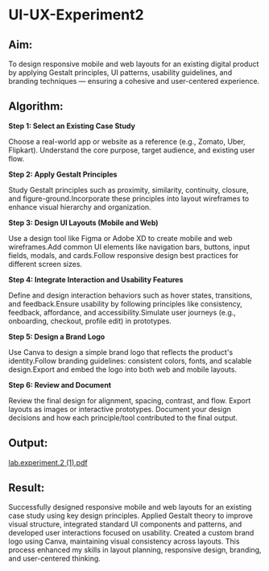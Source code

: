 # UI-UX-Experiment2

## Aim:

To design responsive mobile and web layouts for an existing digital product by applying Gestalt principles, UI patterns, usability guidelines, and branding techniques — ensuring a cohesive and user-centered experience.

## Algorithm:

**Step 1: Select an Existing Case Study**

Choose a real-world app or website as a reference (e.g., Zomato, Uber, Flipkart). Understand the core purpose, target audience, and existing user flow.

**Step 2: Apply Gestalt Principles**

Study Gestalt principles such as proximity, similarity, continuity, closure, and figure-ground.Incorporate these principles into layout wireframes to enhance visual hierarchy and organization.

**Step 3: Design UI Layouts (Mobile and Web)**

Use a design tool like Figma or Adobe XD to create mobile and web wireframes.Add common UI elements like navigation bars, buttons, input fields, modals, and cards.Follow responsive design best practices for different screen sizes.

**Step 4: Integrate Interaction and Usability Features**

Define and design interaction behaviors such as hover states, transitions, and feedback.Ensure usability by following principles like consistency, feedback, affordance, and accessibility.Simulate user journeys (e.g., onboarding, checkout, profile edit) in prototypes.

**Step 5: Design a Brand Logo**

Use Canva to design a simple brand logo that reflects the product's identity.Follow branding guidelines: consistent colors, fonts, and scalable design.Export and embed the logo into both web and mobile layouts.

**Step 6: Review and Document**

Review the final design for alignment, spacing, contrast, and flow. Export layouts as images or interactive prototypes. Document your design decisions and how each principle/tool contributed to the final output.

## Output:

[lab.experiment.2 (1).pdf](https://github.com/user-attachments/files/22087441/lab.experiment.2.1.pdf)

## Result:

Successfully designed responsive mobile and web layouts for an existing case study using key design principles. Applied Gestalt theory to improve visual structure, integrated standard UI components and patterns, and developed user interactions focused on usability. Created a custom brand logo using Canva, maintaining visual consistency across layouts. This process enhanced my skills in layout planning, responsive design, branding, and user-centered thinking.
